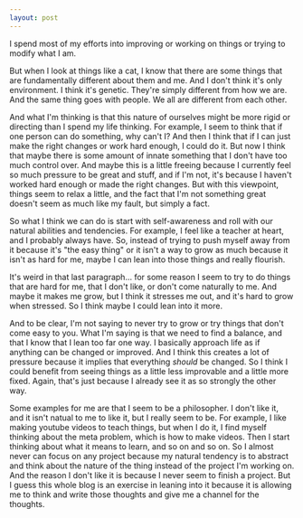 ```yaml
---
layout: post
---
```


I spend most of my efforts into improving or working
on things or trying to modify what I am.

But when I look at things like a cat, I know that there
are some things that are fundamentally different about
them and me. And I don't think it's only environment.
I think it's genetic. They're simply different from
how we are. And the same thing goes with people.
We all are different from each other.

And what I'm thinking is that this nature of ourselves
might be more rigid or directing than I spend my
life thinking. For example, I seem to think that if
one person can do something, why can't I? And then
I think that if I can just make the right changes
or work hard enough, I could do it. But now I think
that maybe there is some amount of innate something
that I don't have too much control over.  And
maybe this is a little freeing because I currently
feel so much pressure to be great and stuff, and if
I'm not, it's because I haven't worked hard enough
or made the right changes. But with this viewpoint,
things seem to relax a little, and the fact that
I'm not something great doesn't seem as much like
my fault, but simply a fact.

So what I think we can do is start with self-awareness
and roll with our natural abilities and tendencies.
For example, I feel like a teacher at heart, and I
probably always have. So, instead of trying to push
myself away from it because it's "the easy thing" or
it isn't a way to grow as much because it isn't as
hard for me, maybe I can lean into those things
and really flourish.

It's weird in that last paragraph... for some reason
I seem to try to do things that are hard for me,
that I don't like, or don't come naturally to me. 
And maybe it makes me grow, but I think it stresses
me out, and it's hard to grow when stressed. So I think
maybe I could lean into it more.

And to be clear, I'm not saying to never try to
grow or try things that don't come easy to you.
What I'm saying is that we need to find a balance,
and that I know that I lean too far one way. I
basically approach life as if anything can be
changed or improved. And I think this creates a lot
of pressure because it implies that everything
*should* be changed. So I think I could benefit
from seeing things as a little less improvable
and a little more fixed. Again, that's just because
I already see it as so strongly the other way.

Some examples for me are that I seem to be a
philosopher. I don't like it, and it isn't natual
to me to like it, but I really seem to be. For
example, I like making youtube videos to teach
things, but when I do it, I find myself thinking
about the meta problem, which is how to make
videos. Then I start thinking about what it means
to learn, and so on and so on. So I almost never
can focus on any project because my natural
tendency is to abstract and think about the nature
of the thing instead of the project I'm working on.
And the reason I don't like it is because I never
seem to finish a project. But I guess this
whole blog is an exercise in leaning into it
because it is allowing me to think and write
those thoughts and give me a channel for the
thoughts. 